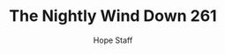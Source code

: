 ---
image: /assets/img/nwd/261_nwd_john_15_12_nlt.png
title: The Nightly Wind Down 261
number: 261
categories:
  - The Nightly Wind Down
author: Hope Staff
notes: The Nightly Wind Down 261
embed: >-
  EMBED_GOES_HERE
transcript: >-
  SOME LINES OF TEXT START HERE
---
